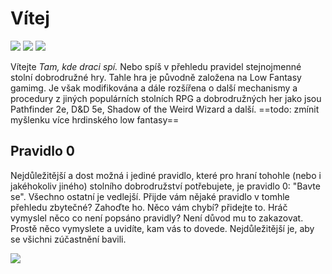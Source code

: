 # Vítej

<img src="/assets/sep_line.png"/>

<img src="/assets/tkds_baner_wiki_top.webp" style="zoom:100%;" />

<img src="/assets/sep_line.png"/>

Vítejte *Tam, kde draci spí.* Nebo spíš v přehledu pravidel  stejnojmenné stolní dobrodružné hry. Tahle hra je původně založena na Low Fantasy gamimg. Je však modifikována a dále rozšířena o další mechanismy a procedury z jiných populárních stolních RPG a dobrodružných her jako jsou Pathfinder 2e, D&D 5e, Shadow of the Weird Wizard a další. ==todo: zmínit myšlenku více hrdinského low fantasy==

## Pravidlo 0

Nejdůležitější a dost možná i jediné pravidlo, které pro hraní tohohle (nebo i jakéhokoliv jiného) stolního dobrodružství potřebujete, je pravidlo 0: "Bavte se". Všechno ostatní je vedlejší. Přijde vám nějaké pravidlo v tomhle přehledu zbytečné? Zahoďte ho. Něco vám chybí? přidejte to. Hráč vymyslel něco co není popsáno pravidly? Není důvod mu to zakazovat. Prostě něco vymyslete a uvidíte, kam vás to dovede. Nejdůležitější je, aby se všichni zúčastnění bavili.

<img src="/assets/sep_line.png"/>
